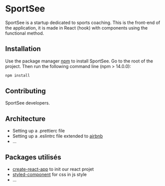 # SportSee

SportSee is a startup dedicated to sports coaching.
This is the front-end of the application, it is made in React (hook) with components using the functional method.

## Installation

Use the package manager [npm](https://www.npmjs.com/) to install SportSee.
Go to the root of the project. Then run the following command line (npm > 14.0.0):

```bash
npm install
```

## Contributing

SportSee developers.

## Architecture

- Setting up a .prettierc file
- Setting up a .eslintrc file extended to [airbnb](https://www.npmjs.com/package/eslint-config-airbnb)
- ...

## Packages utilisés

- [create-react-app](https://create-react-app.dev/) to init our react projet
- [styled-component](https://styled-components.com/) for css in js style
- ...
